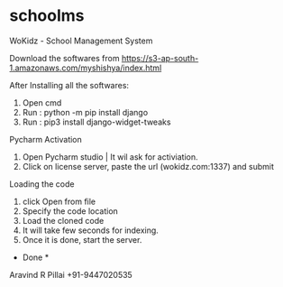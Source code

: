 # schoolms
WoKidz - School Management System

Download the softwares from 
https://s3-ap-south-1.amazonaws.com/myshishya/index.html

After Installing all the softwares:
   1. Open cmd
   2. Run : python -m pip install django
   3. Run : pip3 install django-widget-tweaks

 Pycharm Activation
   1. Open Pycharm studio | It wil ask for activiation.
   2. Click on license server, paste the url (wokidz.com:1337) and submit
   
 Loading the code
   1. click Open from file
   2. Specify the code location
   3. Load the cloned code 
   4. It will take few seconds for indexing.
   5. Once it is done, start the server.
   
   * Done *
   
Aravind R Pillai
+91-9447020535
